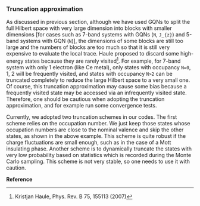 ### Truncation approximation

As discussed in previous section, although we have used GQNs to split the full Hilbert space with very large dimension into blocks with smaller dimensions [for cases such as 7-band systems with GQNs (``N``, ``J_{z}``) and 5-band systems with GQN (``N``)], the dimensions of some blocks are still too large and the numbers of blocks are too much so that it is still very expensive to evaluate the local trace. Haule proposed to discard some high-energy states because they are rarely visited[^1]. For example, for 7-band system with only 1 electron (like Ce metal), only states with occupancy ``N=0``, 1, 2 will be frequently visited, and states with occupancy ``N>2`` can be truncated completely to reduce the large Hilbert space to a very small one. Of course, this truncation approximation may cause some bias because a frequently visited state may be accessed via an infrequently visited state. Therefore, one should be cautious when adopting the truncation approximation, and for example run some convergence tests. 

Currently, we adopted two truncation schemes in our codes. The first scheme relies on the occupation number. We just keep those states whose occupation numbers are close to the nominal valence and skip the other states, as shown in the above example. This scheme is quite robust if the charge fluctuations are small enough, such as in the case of a Mott insulating phase. Another scheme is to dynamically truncate the states with very low probability based on statistics which is recorded during the Monte Carlo sampling. This scheme is not very stable, so one needs to use it with caution.

**Reference**

[^1]: Kristjan Haule, Phys. Rev. B 75, 155113 (2007)